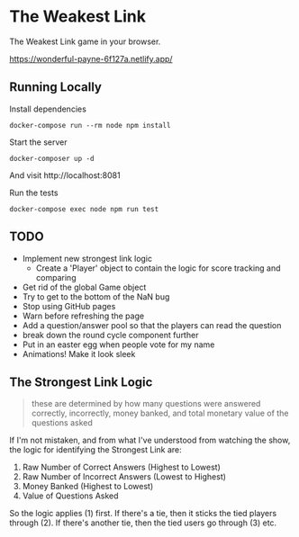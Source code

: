 The Weakest Link
================
The Weakest Link game in your browser.

https://wonderful-payne-6f127a.netlify.app/


## Running Locally
Install dependencies

    docker-compose run --rm node npm install

Start the server

    docker-composer up -d

And visit http://localhost:8081

Run the tests

    docker-compose exec node npm run test


## TODO
- Implement new strongest link logic
  - Create a 'Player' object to contain the logic for score tracking and comparing
- Get rid of the global Game object
- Try to get to the bottom of the NaN bug
- Stop using GitHub pages
- Warn before refreshing the page
- Add a question/answer pool so that the players can read the question
- break down the round cycle component further
- Put in an easter egg when people vote for my name
- Animations! Make it look sleek


## The Strongest Link Logic
> these are determined by how many questions were answered correctly, incorrectly, money banked, and total monetary value of the questions asked

If I'm not mistaken, and from what I've understood from watching the show, the logic for identifying the Strongest Link are:

1) Raw Number of Correct Answers (Highest to Lowest)
2) Raw Number of Incorrect Answers (Lowest to Highest)
3) Money Banked (Highest to Lowest)
4) Value of Questions Asked

So the logic applies (1) first. If there's a tie, then it sticks the tied players through (2). If there's another tie, then the tied users go through (3) etc.
